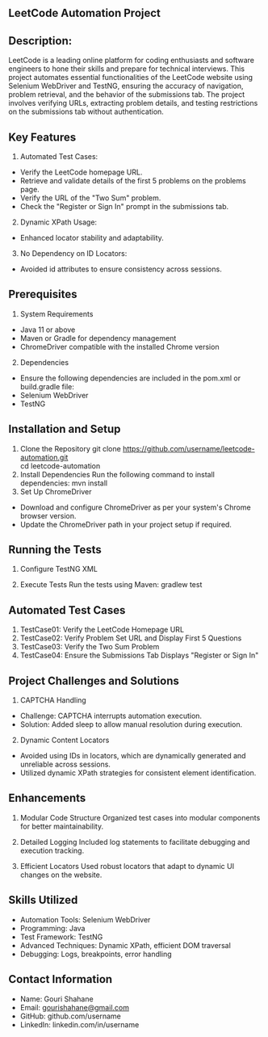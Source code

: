 ## LeetCode Automation Project
## Description:
LeetCode is a leading online platform for coding enthusiasts and software engineers to hone their skills and prepare for technical interviews. This project automates essential functionalities of the LeetCode website using Selenium WebDriver and TestNG, ensuring the accuracy of navigation, problem retrieval, and the behavior of the submissions tab.
The project involves verifying URLs, extracting problem details, and testing restrictions on the submissions tab without authentication.

## Key Features
1. Automated Test Cases:
- Verify the LeetCode homepage URL.
- Retrieve and validate details of the first 5 problems on the problems page.
- Verify the URL of the "Two Sum" problem.
- Check the "Register or Sign In" prompt in the submissions tab.
2. Dynamic XPath Usage:
- Enhanced locator stability and adaptability.
3. No Dependency on ID Locators:
- Avoided id attributes to ensure consistency across sessions.
  
## Prerequisites
1. System Requirements
- Java 11 or above
- Maven or Gradle for dependency management
- ChromeDriver compatible with the installed Chrome version
2. Dependencies
- Ensure the following dependencies are included in the pom.xml or build.gradle file:
- Selenium WebDriver
- TestNG

## Installation and Setup
1. Clone the Repository
git clone https://github.com/username/leetcode-automation.git  
cd leetcode-automation  
2. Install Dependencies
Run the following command to install dependencies:
mvn install  
3. Set Up ChromeDriver
- Download and configure ChromeDriver as per your system's Chrome browser version.
- Update the ChromeDriver path in your project setup if required.

## Running the Tests
1. Configure TestNG XML

2. Execute Tests
Run the tests using Maven:
gradlew test

## Automated Test Cases
1. TestCase01: Verify the LeetCode Homepage URL
2. TestCase02: Verify Problem Set URL and Display First 5 Questions
3. TestCase03: Verify the Two Sum Problem
4. TestCase04: Ensure the Submissions Tab Displays "Register or Sign In"

## Project Challenges and Solutions
1. CAPTCHA Handling
- Challenge: CAPTCHA interrupts automation execution.
- Solution: Added sleep to allow manual resolution during execution.
2. Dynamic Content Locators
- Avoided using IDs in locators, which are dynamically generated and unreliable across sessions.
- Utilized dynamic XPath strategies for consistent element identification.

## Enhancements
1. Modular Code Structure
Organized test cases into modular components for better maintainability.

2. Detailed Logging
Included log statements to facilitate debugging and execution tracking.

3. Efficient Locators
Used robust locators that adapt to dynamic UI changes on the website.

## Skills Utilized
- Automation Tools: Selenium WebDriver
- Programming: Java
- Test Framework: TestNG
- Advanced Techniques: Dynamic XPath, efficient DOM traversal
- Debugging: Logs, breakpoints, error handling

## Contact Information
- Name: Gouri Shahane
- Email: gourishahane@gmail.com
- GitHub: github.com/username
- LinkedIn: linkedin.com/in/username

